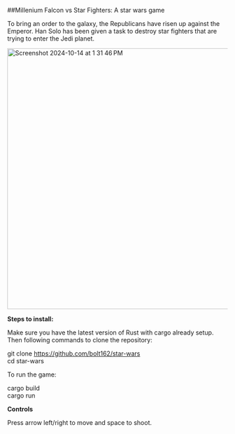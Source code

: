 ##Millenium Falcon vs Star Fighters: A star wars game

To bring an order to the galaxy, the Republicans have risen up against the Emperor. Han Solo has been given a task to destroy star fighters that are trying to enter the Jedi planet. 

<img width="596" alt="Screenshot 2024-10-14 at 1 31 46 PM" src="https://github.com/user-attachments/assets/865791e8-a0cf-43b9-afb0-a73bd2b7c2b9">

**Steps to install:**

Make sure you have the latest version of Rust with cargo already setup. Then following commands to clone the repository:

git clone https://github.com/bolt162/star-wars<br/>
cd star-wars

To run the game:

cargo build<br/> 
cargo run

**Controls**

Press arrow left/right to move and space to shoot.


